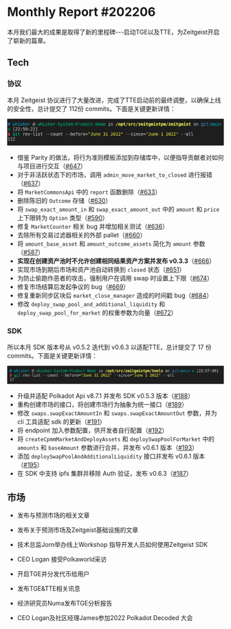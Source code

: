 # Monthly Report #202206

本月我们最大的成果是取得了新的里程碑---启动TGE以及TTE，为Zeitgeist开启了崭新的篇章。

## Tech

### 协议

本月 Zeitgeist 协议进行了大量改进，完成了TTE启动前的最终调整，以确保上线的安全性，总计提交了 112份 commits。下面是关键更新详情：

![](./../img/2022-07-03_22-59.png)

- 借鉴 Parity 的做法，将行为准则模板添加到存储库中，以便指导贡献者对如何与项目进行交互（[#647](https://github.com/zeitgeistpm/zeitgeist/commit/d9418e734197161821c523f151dda55b051ee4dc)）
- 对于非活跃状态下的市场，调用 `admin_move_market_to_closed` 进行报错（[#637](https://github.com/zeitgeistpm/zeitgeist/commit/bc7631e24c098c3e621406dac8cf9f88f1aa9c3e)）
- 将 `MarketCommonsApi` 中的 `report` 函数删除（[#633](https://github.com/zeitgeistpm/zeitgeist/commit/e4ef326410e87052221c705cb6fbe139aa707b37)）
- 删除陈旧的 `Outcome` 存储（[#630](https://github.com/zeitgeistpm/zeitgeist/commit/edd8f48a5ec0b8e5dff2ea84a1db89edc650e8c3)）
- 将 `swap_exact_amount_in` 和 `swap_exact_amount_out` 中的 `amount` 和 `price` 上下限转为 `Option` 类型（[#590](https://github.com/zeitgeistpm/zeitgeist/commit/12c8efc6d2d787592449addcd8a1bad6a40ba63f)）
- 修复 `MarketCounter` 相关 bug 并增加相关测试（[#636](https://github.com/zeitgeistpm/zeitgeist/commit/7aa561389e4d1f6fe00ccf95a85d65293f668877)）
- 去除所有交易过滤器相关的外部 pallet（[#660](https://github.com/zeitgeistpm/zeitgeist/commit/9d40a09af597d1cbdc540df9922f4c2a40a78dcb)）
- 将 `amount_base_asset` 和 `amount_outcome_assets` 简化为 `amount` 参数（[#587](https://github.com/zeitgeistpm/zeitgeist/commit/3243f304df4937f43654927f82ea64623b485a8a)）
- **实现在创建资产池时不允许创建相同结果资产方案并发布 v0.3.3**（[#666](https://github.com/zeitgeistpm/zeitgeist/commit/49ab68a2c488bfad2a3beeae84264931965389c3)）
- 实现市场到期后市场和资产池自动转换到 `closed` 状态（[#651](https://github.com/zeitgeistpm/zeitgeist/commit/bef0b3461dfcce4f81fc361f729eefa340bf19d1)）
- 为防止偷跑作恶者的攻击，强制用户在调用 swap 时设置上下限（[#674](https://github.com/zeitgeistpm/zeitgeist/commit/340095e210269bab1536be6a0f8dd4f70c5b967d)）
- 修复市场结算后发起争议的 bug（[#669](https://github.com/zeitgeistpm/zeitgeist/commit/6c0b74dc7078b51fd1426023a5174fb8058ee132)）
- 修复重新同步区块后 `market_close_manager` 造成的时间戳 bug（[#684](https://github.com/zeitgeistpm/zeitgeist/commit/1990143de2b6caba1e85ed8898e5f5525b40510c)）
- 修改 `deploy_swap_pool_and_additional_liquidity` 和 `deploy_swap_pool_for_market` 的权重参数为向量（[#672](https://github.com/zeitgeistpm/zeitgeist/commit/c0f268c6f33cee4063e252e692a198894f9d2829)）

### SDK

所以本月 SDK 版本号从 v0.5.2 迭代到 v0.6.3 以适配TTE，总计提交了 17 份 commits。下面是关键更新详情：

![](./../img/2022-07-03_22-57.png)

- 升级并适配 Polkadot Api v8.7.1 并发布 SDK v0.5.3 版本（[#188](https://github.com/zeitgeistpm/tools/commit/f2050c81bddca2911ab499e81bd2bcc3c75b8ed8)）
- 重构创建市场的接口，将创建市场行为抽象为统一接口（[#189](https://github.com/zeitgeistpm/tools/commit/55d197c68f9c17b5b3195abf54ece029a4ae1fb6)）
- 修改 `swaps.swapExactAmountIn` 和 `swaps.swapExactAmountOut` 参数，并为 cli 工具适配 sdk 的更新（[#191](https://github.com/zeitgeistpm/tools/commit/b3937615d496e8a146e6f1518e5d26c552d3f903)）
- 将 endpoint 加入参数配置，供开发者自行配置（[#192](https://github.com/zeitgeistpm/tools/commit/ab26de992d19cc9f0ee9c972f05e96a2d456a2d8)）
- 将 `createCpmmMarketAndDeployAssets` 和 `deploySwapPoolForMarket` 中的 `amounts` 和 `baseAmount` 参数进行合并，并发布 v0.6.1 版本（[#193](https://github.com/zeitgeistpm/tools/commit/3d9c3df25b15ed0d2884ecb703240be9cd857345)）
- 添加 `deploySwapPoolAndAdditionalLiquidity` 接口并发布 v0.6.1 版本（[#195](https://github.com/zeitgeistpm/tools/commit/12ca5fdd2f1ab6a50524f2e6ef5667b39a9049e9)）
- 在 SDK 中支持 ipfs 集群并移除 Auth 验证，发布 v0.6.3（[#187](https://github.com/zeitgeistpm/tools/commit/0728c56a3a398c368c794ee8a2d68e5bbd091820)）

## 市场

- 发布与预测市场的相关文章

- 发布关于预测市场及Zeitgeist基础设施的文章

- 技术总监Jorn举办线上Workshop 指导开发人员如何使用Zeitgeist SDK

- CEO Logan 接受Polkaworld采访

- 开启TGE并分发代币给用户

- 发布TGE&TTE相关讯息

- 经济研究员Numa发布TGE分析报告

- CEO Logan及社区经理James参加2022 Polkadot Decoded 大会
